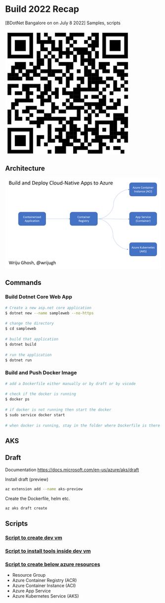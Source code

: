# Build 2022 Recap 
[BDotNet Bangalore on on July 8 2022]
Samples, scripts

![](QR.png)

## Architecture 

![](Arch.png)

## Commands 

### Build Dotnet Core Web App

```bash
# Create a new asp.net core application
$ dotnet new --name sampleweb --no-https

# change the directory
$ cd sampleweb

# build that application
$ dotnet build 

# run the application
$ dotnet run
```

### Build and Push Docker Image

```bash
# add a Dockerfile either manually or by draft or by vscode 

# check if the docker is running 
$ docker ps 

# if docker is not running then start the docker 
$ sudo service docker start

# when docker is running, stay in the folder where Dockerfile is there 

```

## AKS

## Draft
Documentation https://docs.microsoft.com/en-us/azure/aks/draft

Install draft (preview)
```bash
az extension add --name aks-preview
```
Create the Dockerfile, helm etc.
```bash
az aks draft create
```



## Scripts
### [Script to create dev vm](https://raw.githubusercontent.com/wrijugh/techtalks/master/scripts/01-azure-ubuntu-vm.sh)


### [Script to install tools inside dev vm](https://raw.githubusercontent.com/wrijugh/techtalks/master/scripts/02-install-dev-vm.sh)


### [Script to create below azure resources](https://github.com/wrijugh/techtalks/blob/master/scripts/azure-script.sh)
- Resource Group 
- Azure Container Registry (ACR)
- Azure Container Instance (ACI)
- Azure App Service 
- Azure Kubernetes Service (AKS)

